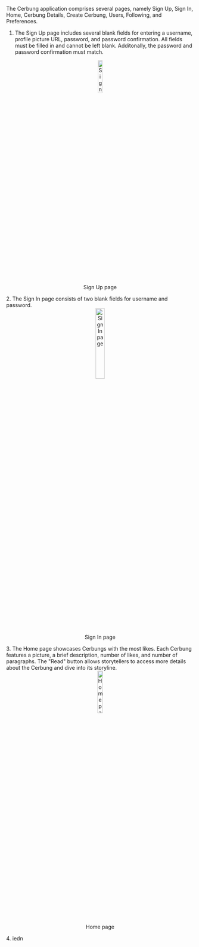The Cerbung application comprises several pages, namely Sign Up, Sign In, Home, Cerbung Details, Create Cerbung, Users, Following, and Preferences.
1. The Sign Up page includes several blank fields for entering a username, profile picture URL, password, and password confirmation. All fields must be filled in and cannot be left blank. Additonally, the password and password confirmation must match.
<section align="center">
    <a href="https://github.com/user-attachments/assets/5b1d86cd-eb63-4037-bd72-89cc101dcc58"><img src="https://github.com/user-attachments/assets/5b1d86cd-eb63-4037-bd72-89cc101dcc58" width=15% height=15% alt="Sign Up page"></a>
    <p align="center">Sign Up page</p>
</section>
2. The Sign In page consists of two blank fields for username and password. 
<section align="center">
    <a href="https://github.com/user-attachments/assets/157ba390-61e9-40a5-8683-028cfd4c9720"><img src="https://github.com/user-attachments/assets/157ba390-61e9-40a5-8683-028cfd4c9720" width=22% height=22% alt="Sign In page"></a>
    <p align="center">Sign In page</p>
</section>
3. The Home page showcases Cerbungs with the most likes. Each Cerbung features a picture, a brief description, number of likes, and number of paragraphs. The "Read" button allows storytellers to access more details about the Cerbung and dive into its storyline.
<section align="center">
    <a href="https://github.com/user-attachments/assets/fc3e1f82-0e5d-467c-b401-ee6f699d18d6"><img src="https://github.com/user-attachments/assets/fc3e1f82-0e5d-467c-b401-ee6f699d18d6" width=17% height=17% alt="Home page"></a>
    <p align="center">Home page</p>
</section>
4. iedn

